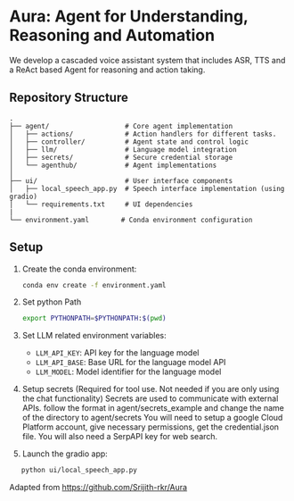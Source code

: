 # Aura: Agent for Understanding, Reasoning and Automation

We develop a cascaded voice assistant system that includes ASR, TTS and a
ReAct based Agent for reasoning and action taking.

## Repository Structure

```
.
├── agent/                   # Core agent implementation
│   ├── actions/             # Action handlers for different tasks.
│   ├── controller/          # Agent state and control logic
│   ├── llm/                 # Language model integration
│   ├── secrets/             # Secure credential storage
│   └── agenthub/            # Agent implementations
│
├── ui/                      # User interface components
│   ├── local_speech_app.py  # Speech interface implementation (using gradio)
│   └── requirements.txt     # UI dependencies
|
└── environment.yaml        # Conda environment configuration
```

## Setup

1. Create the conda environment:
   ```bash
   conda env create -f environment.yaml
   ```

2. Set python Path
   ```bash
   export PYTHONPATH=$PYTHONPATH:$(pwd)
   ```
3. Set LLM related environment variables:
    - `LLM_API_KEY`: API key for the language model
    - `LLM_API_BASE`: Base URL for the language model API
    - `LLM_MODEL`: Model identifier for the language model

4. Setup secrets (Required for tool use. Not needed if you are only using the chat functionality)
    Secrets are used to communicate with external APIs. follow the format in agent/secrets_example and change the name of the directory to agent/secrets
    You will need to setup a google Cloud Platform account, give necessary permissions, get the credential.json file. You will also need a SerpAPI key for web search.

5. Launch the gradio app:
 ```bash
    python ui/local_speech_app.py
 ```

 Adapted from https://github.com/Srijith-rkr/Aura
